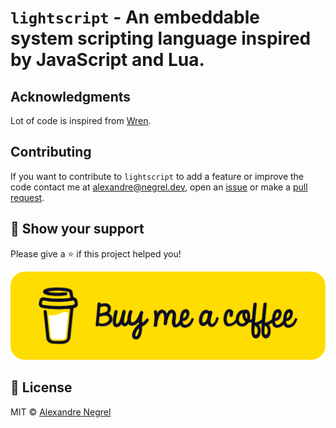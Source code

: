 # `lightscript` - An embeddable system scripting language inspired by JavaScript and Lua.

## Acknowledgments

Lot of code is inspired from [Wren](https://wren.io).

## Contributing

If you want to contribute to `lightscript` to add a feature or improve the code contact
me at [alexandre@negrel.dev](mailto:alexandre@negrel.dev), open an
[issue](https://github.com/negrel/lightscript/issues) or make a
[pull request](https://github.com/negrel/lightscript/pulls).

## :stars: Show your support

Please give a :star: if this project helped you!

[![buy me a coffee](https://github.com/negrel/.github/blob/master/.github/images/bmc-button.png?raw=true)](https://www.buymeacoffee.com/negrel)

## :scroll: License

MIT © [Alexandre Negrel](https://www.negrel.dev/)
